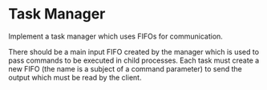 # Task Manager

Implement a task manager which uses FIFOs for communication. 

There should be a main input FIFO created by the manager which is used to pass commands to be executed in child processes. Each task must create a new FIFO (the name is a subject of a command parameter) to send the output which must be read by the client.

